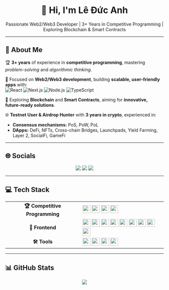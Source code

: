 <h1 align="center">
👋 Hi, I'm Lê Đức Anh
</h1>

<p align="center">
Passionate Web2/Web3 Developer | 3+ Years in Competitive Programming | Exploring Blockchain & Smart Contracts
</p>

---

## 💫 About Me

🏆 **3+ years** of experience in **competitive programming**, mastering *problem-solving* and *algorithmic thinking*.  

🚀 Focused on **Web2/Web3 development**, building **scalable, user-friendly apps** with:  
  ![React](https://img.shields.io/badge/React-%2320232a.svg?style=flat&logo=react&logoColor=%2361DAFB)
  ![Next.js](https://img.shields.io/badge/Next.js-black?style=flat&logo=next.js&logoColor=white)
  ![Node.js](https://img.shields.io/badge/Node.js-6DA55F?style=flat&logo=node.js&logoColor=white)
  ![TypeScript](https://img.shields.io/badge/TypeScript-%23007ACC.svg?style=flat&logo=typescript&logoColor=white)
  
🔗 Exploring **Blockchain** and **Smart Contracts**, aiming for **innovative, future-ready solutions**.  

🌐 **Testnet User & Airdrop Hunter** with **3 years in crypto**, experienced in:
  - **Consensus mechanisms:** PoS, PoW, PoL  
  - **DApps:** DeFi, NFTs, Cross-chain Bridges, Launchpads, Yield Farming, Layer 2, SocialFi, GameFi  

---

## 🌐 Socials
<p align="center">
  <a href="https://facebook.com/ldanh270"><img src="https://img.shields.io/badge/Facebook-%231877F2.svg?style=for-the-badge&logo=Facebook&logoColor=white" /></a>
  <a href="https://linkedin.com/in/ldanh270"><img src="https://img.shields.io/badge/LinkedIn-%230077B5.svg?style=for-the-badge&logo=linkedin&logoColor=white" /></a>
  <a href="mailto:ducanhle.dn@gmail.com"><img src="https://img.shields.io/badge/Email-D14836?style=for-the-badge&logo=gmail&logoColor=white" /></a>
</p>

---

## 💻 Tech Stack

<table>
<tr>
<td align="center"><b>🏆 Competitive Programming</b></td>
<td>
<img src="https://img.shields.io/badge/JavaScript-%23323330.svg?style=for-the-badge&logo=javascript&logoColor=%23F7DF1E" height="25"/>
<img src="https://img.shields.io/badge/TypeScript-%23007ACC.svg?style=for-the-badge&logo=typescript&logoColor=white" height="25"/>
<img src="https://img.shields.io/badge/C-%2300599C.svg?style=for-the-badge&logo=c&logoColor=white" height="25"/>
<img src="https://img.shields.io/badge/C++-%2300599C.svg?style=for-the-badge&logo=c%2B%2B&logoColor=white" height="25"/>
</td>
</tr>

<tr>
<td align="center"><b>🎨 Frontend</b></td>
<td>
<img src="https://img.shields.io/badge/React-%2320232a.svg?style=for-the-badge&logo=react&logoColor=%2361DAFB" height="25"/>
<img src="https://img.shields.io/badge/Next.js-black?style=for-the-badge&logo=next.js&logoColor=white" height="25"/>
<img src="https://img.shields.io/badge/Redux-%23593d88.svg?style=for-the-badge&logo=redux&logoColor=white" height="25"/>
<img src="https://img.shields.io/badge/React_Router-CA4245?style=for-the-badge&logo=react-router&logoColor=white" height="25"/>
<img src="https://img.shields.io/badge/React%20Hook%20Form-%23EC5990.svg?style=for-the-badge&logo=reacthookform&logoColor=white" height="25"/>
<img src="https://img.shields.io/badge/Vite-%23646CFF.svg?style=for-the-badge&logo=vite&logoColor=white" height="25"/>
<img src="https://img.shields.io/badge/HTML5-%23E34F26.svg?style=for-the-badge&logo=html5&logoColor=white" height="25"/>
<img src="https://img.shields.io/badge/CSS3-%231572B6.svg?style=for-the-badge&logo=css3&logoColor=white" height="25"/>
<img src="https://img.shields.io/badge/SASS-hotpink.svg?style=for-the-badge&logo=SASS&logoColor=white" height="25"/>
</td>
</tr>

<tr>
<td align="center"><b>🛠 Tools</b></td>
<td>
<img src="https://img.shields.io/badge/Git-%23F05033.svg?style=for-the-badge&logo=git&logoColor=white" height="25"/>
<img src="https://img.shields.io/badge/GitHub-%23121011.svg?style=for-the-badge&logo=github&logoColor=white" height="25"/>
<img src="https://img.shields.io/badge/Jira-%230A0FFF.svg?style=for-the-badge&logo=jira&logoColor=white" height="25"/>
<img src="https://img.shields.io/badge/Notion-%23000000.svg?style=for-the-badge&logo=notion&logoColor=white" height="25"/>

</td>
</tr>
</table>

---

## 📊 GitHub Stats
<p align="center">
<img src="https://github-readme-stats.vercel.app/api/top-langs/?username=ldanh270&theme=dracula&hide_border=false&include_all_commits=true&count_private=true&layout=compact" />
</p>
